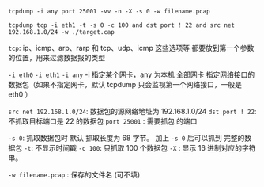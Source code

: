 
`tcpdump -i any port 25001 -vv -n -X -s 0 -w filename.pcap`

`tcpdump tcp -i eth1 -t -s 0 -c 100 and dst port ! 22 and src net 192.168.1.0/24 -w ./target.cap`
	

	
`tcp`: ip、icmp、arp、rarp 和 tcp、udp、icmp 这些选项等 都要放到第一个参数的位置，用来过滤数据报的类型

`-i eth0`  `-i eth1`  `-i any`  -i 指定某个网卡，any 为本机 全部网卡  指定网络接口的数据包（如果不指定网卡，默认 tcpdump 只会监视第一个网络接口，一般是 eth0 ）

`src net 192.168.1.0/24`: 数据包的源网络地址为 192.168.1.0/24
`dst port ! 22`: 不抓取目标端口是 22 的数据包
`port 25001` : 需要抓包 的端口

`-s 0`: 抓取数据包时 默认 抓取长度为 68 字节。 加上 `-s 0` 后可以抓到 完整的数据包
`-t`: 不显示时间戳
`-c 100`: 只抓取 100 个数据包
`-X`  : 显示 16 进制对应的字符串。

`-w filename.pcap` :  保存的文件名 (可不填)  
